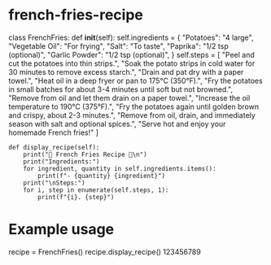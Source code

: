 # french-fries-recipe
class FrenchFries:
    def __init__(self):
        self.ingredients = {
            "Potatoes": "4 large",
            "Vegetable Oil": "For frying",
            "Salt": "To taste",
            "Paprika": "1/2 tsp (optional)",
            "Garlic Powder": "1/2 tsp (optional)",
        }
        self.steps = [
            "Peel and cut the potatoes into thin strips.",
            "Soak the potato strips in cold water for 30 minutes to remove excess starch.",
            "Drain and pat dry with a paper towel.",
            "Heat oil in a deep fryer or pan to 175°C (350°F).",
            "Fry the potatoes in small batches for about 3-4 minutes until soft but not browned.",
            "Remove from oil and let them drain on a paper towel.",
            "Increase the oil temperature to 190°C (375°F).",
            "Fry the potatoes again until golden brown and crispy, about 2-3 minutes.",
            "Remove from oil, drain, and immediately season with salt and optional spices.",
            "Serve hot and enjoy your homemade French fries!"
        ]
    
    def display_recipe(self):
        print("🍟 French Fries Recipe 🍟\n")
        print("Ingredients:")
        for ingredient, quantity in self.ingredients.items():
            print(f"- {quantity} {ingredient}")
        print("\nSteps:")
        for i, step in enumerate(self.steps, 1):
            print(f"{i}. {step}")

# Example usage
recipe = FrenchFries()
recipe.display_recipe()
123456789
